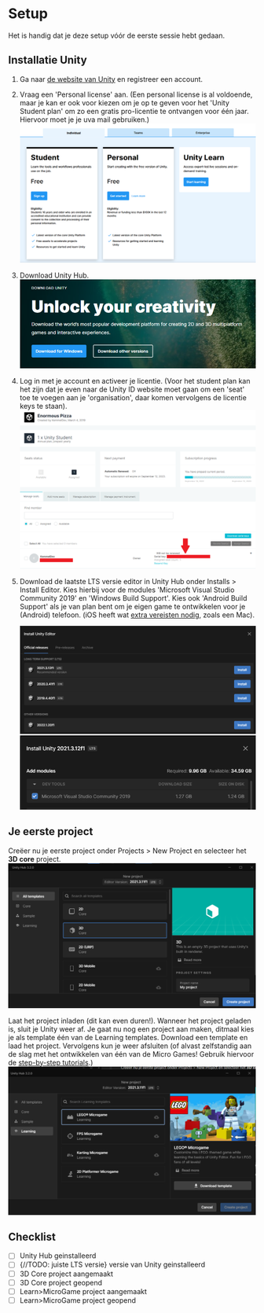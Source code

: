 # Setup

Het is handig dat je deze setup vóór de eerste sessie hebt gedaan.

## Installatie Unity

1. Ga naar [de website van Unity](https://store.unity.com/#plans-individual) en registreer een account.
2. Vraag een 'Personal license' aan. (Een personal license is al voldoende, maar je kan er ook voor kiezen om je op te geven voor het 'Unity Student plan' om zo een gratis pro-licentie te ontvangen voor één jaar. Hiervoor moet je je uva mail gebruiken.)
   ![](plans.png)
3. Download Unity Hub.
	![](download.png)
4. Log in met je account en activeer je licentie. (Voor het student plan kan het zijn dat je even naar de Unity ID website moet gaan om een 'seat' toe te voegen aan je 'organisation', daar komen vervolgens de licentie keys te staan).
   ![](licentie.png)
5. Download de laatste LTS versie editor in Unity Hub onder Installs > Install Editor. Kies hierbij voor de modules 'Microsoft Visual Studio Community 2019' en 'Windows Build Support'. Kies ook 'Android Build Support' als je van plan bent om je eigen game te ontwikkelen voor je (Android) telefoon. (iOS heeft wat [extra vereisten nodig](https://docs.unity3d.com/Manual/UnityCloudBuildiOS.html), zoals een Mac).
    
   ![](editors.png)
   ![](visual_studio.png)


## Je eerste project

Creëer nu je eerste project onder Projects > New Project en selecteer het **3D core** project. 
![](new_project.png)

Laat het project inladen (dit kan even duren!). Wanneer het project geladen is, sluit je Unity weer af. Je gaat nu nog een project aan maken, ditmaal kies je als template één van de Learning templates. Download een template en laad het project. Vervolgens kun je weer afsluiten (of alvast zelfstandig aan de slag met het ontwikkelen van één van de Micro Games! Gebruik hiervoor de [step-by-step tutorials](https://learn.unity.com/course/microgames-learn-the-basics-of-unity).)
![](microgame.png)


## Checklist

- [ ] Unity Hub geinstalleerd
- [ ] {//TODO: juiste LTS versie} versie van Unity geinstalleerd
- [ ] 3D Core project aangemaakt
- [ ] 3D Core project geopend
- [ ] Learn>MicroGame project aangemaakt
- [ ] Learn>MicroGame project geopend